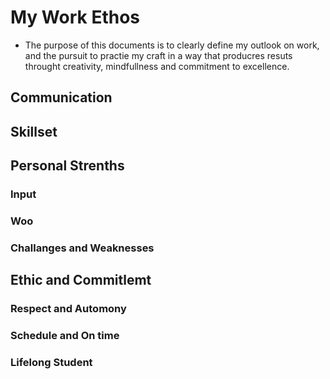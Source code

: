 # My Work Ethos

- The purpose of this documents is to clearly define my outlook on work, and the pursuit to practie my craft in a way that producres resuts throught creativity, mindfullness and commitment to excellence.  

## Communication 

## Skillset 

## Personal Strenths 

### Input 

### Woo

### Challanges and Weaknesses 

## Ethic and Commitlemt

### Respect and Automony

### Schedule and On time

### Lifelong Student



